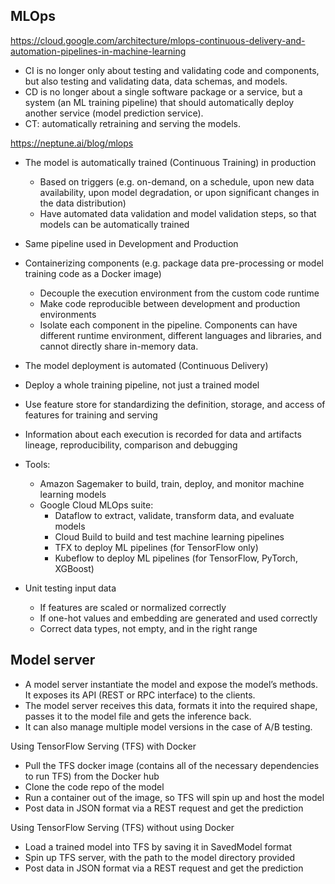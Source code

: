## MLOps

https://cloud.google.com/architecture/mlops-continuous-delivery-and-automation-pipelines-in-machine-learning

- CI is no longer only about testing and validating code and components, but also testing and validating data, data schemas, and models.
- CD is no longer about a single software package or a service, but a system (an ML training pipeline) that should automatically deploy another service (model prediction service).
- CT: automatically retraining and serving the models.

https://neptune.ai/blog/mlops

- The model is automatically trained (Continuous Training) in production
  - Based on triggers (e.g. on-demand, on a schedule, upon new data availability, upon model degradation, or upon significant changes in the data distribution)
  - Have automated data validation and model validation steps, so that models can be automatically trained
- Same pipeline used in Development and Production
- Containerizing components (e.g. package data pre-processing or model training code as a Docker image)
  - Decouple the execution environment from the custom code runtime
  - Make code reproducible between development and production environments
  - Isolate each component in the pipeline. Components can have different runtime environment, different languages and libraries, and cannot directly share in-memory data.
- The model deployment is automated (Continuous Delivery)
- Deploy a whole training pipeline, not just a trained model
- Use feature store for standardizing the definition, storage, and access of features for training and serving
- Information about each execution is recorded for data and artifacts lineage, reproducibility, comparison and debugging
- Tools:
  - Amazon Sagemaker to build, train, deploy, and monitor machine learning models
  - Google Cloud MLOps suite:
    - Dataflow to extract, validate, transform data, and evaluate models
    - Cloud Build to build and test machine learning pipelines
    - TFX to deploy ML pipelines (for TensorFlow only)
    - Kubeflow to deploy ML pipelines (for TensorFlow, PyTorch, XGBoost)

- Unit testing input data
  - If features are scaled or normalized correctly
  - If one-hot values and embedding are generated and used correctly
  - Correct data types, not empty, and in the right range

## Model server

- A model server instantiate the model and expose the model’s methods. It exposes its API (REST or RPC interface) to the clients.
- The model server receives this data, formats it into the required shape, passes it to the model file and gets the inference back. 
- It can also manage multiple model versions in the case of A/B testing.

Using TensorFlow Serving (TFS) with Docker
-	Pull the TFS docker image (contains all of the necessary dependencies to run TFS) from the Docker hub
-	Clone the code repo of the model
-	Run a container out of the image, so TFS will spin up and host the model
-	Post data in JSON format via a REST request and get the prediction

Using TensorFlow Serving (TFS) without using Docker
-	Load a trained model into TFS by saving it in SavedModel format
-	Spin up TFS server, with the path to the model directory provided
-	Post data in JSON format via a REST request and get the prediction
